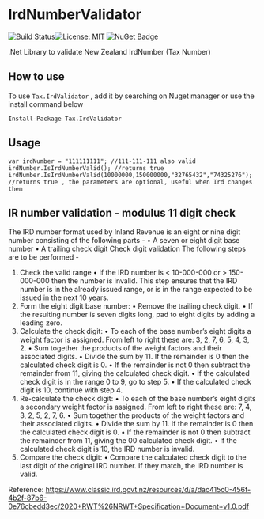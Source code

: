 # IrdNumberValidator
[![Build Status](https://orbsync.visualstudio.com/DigitalPockets/_apis/build/status/Tax.IrdValidator?branchName=master)](https://orbsync.visualstudio.com/DigitalPockets/_build/latest?definitionId=13&branchName=master)[![License: MIT](https://img.shields.io/badge/License-MIT-yellow.svg)](LICENSE) [![NuGet Badge](https://buildstats.info/nuget/Tax.IrdValidator)](https://www.nuget.org/packages/Tax.IrdValidator)


.Net Library to validate New Zealand IrdNumber (Tax Number)

## How to use

To use `Tax.IrdValidator` , add it by searching on Nuget manager or use the install command below

```
Install-Package Tax.IrdValidator
```
## Usage

```
var irdNumber = "111111111"; //111-111-111 also valid
irdNumber.IsIrdNumberValid(); //returns true
irdNumber.IsIrdNumberValid(10000000,150000000,"32765432","74325276"); //returns true , the parameters are optional, useful when Ird changes them
```

## IR number validation - modulus 11 digit check

The IRD number format used by Inland Revenue is an eight or nine digit number
consisting of the following parts -
• A seven or eight digit base number
• A trailing check digit
Check digit validation
The following steps are to be performed -
1. Check the valid range
• If the IRD number is < 10-000-000 or > 150-000-000 then the number is
invalid. This step ensures that the IRD number is in the already issued
range, or is in the range expected to be issued in the next 10 years.
2. Form the eight digit base number:
• Remove the trailing check digit.
• If the resulting number is seven digits long, pad to eight digits by adding a
leading zero.
3. Calculate the check digit:
• To each of the base number’s eight digits a weight factor is assigned. From
left to right these are: 3, 2, 7, 6, 5, 4, 3, 2.
• Sum together the products of the weight factors and their associated
digits.
• Divide the sum by 11. If the remainder is 0 then the calculated check digit
is 0.
• If the remainder is not 0 then subtract the remainder from 11, giving the
calculated check digit.
• If the calculated check digit is in the range 0 to 9, go to step 5.
• If the calculated check digit is 10, continue with step 4.
4. Re-calculate the check digit:
• To each of the base number’s eight digits a secondary weight factor is
assigned. From left to right these are: 7, 4, 3, 2, 5, 2, 7, 6.
• Sum together the products of the weight factors and their associated
digits.
• Divide the sum by 11. If the remainder is 0 then the calculated check digit
is 0.
• If the remainder is not 0 then subtract the remainder from 11, giving the
00 calculated check digit.
• If the calculated check digit is 10, the IRD number is invalid.
5. Compare the check digit:
• Compare the calculated check digit to the last digit of the original IRD
number.
 If they match, the IRD number is valid.

Reference: https://www.classic.ird.govt.nz/resources/d/a/dac415c0-456f-4b2f-87b6-0e76cbedd3ec/2020+RWT%26NRWT+Specification+Document+v1.0.pdf
